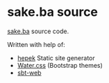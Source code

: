 # sake.ba source
[sake.ba](https://sake.ba/) source code.

Written with help of:
- [hepek](https://github.com/sake92/hepek) Static site generator
- [Water.css](https://watercss.kognise.dev/) (Bootstrap themes)
- [sbt-web](https://github.com/sbt/sbt-web)

